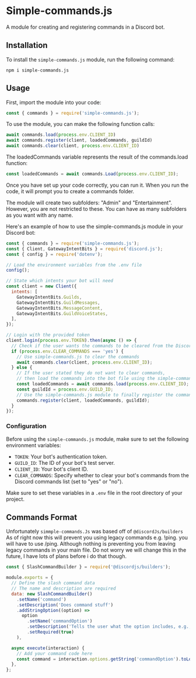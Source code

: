 # Simple-commands.js

A module for creating and registering commands in a Discord bot.

## Installation

To install the `simple-commands.js` module, run the following command:

```shell
npm i simple-commands.js
```



## Usage

First, import the module into your code:

```js
const { commands } = require('simple-commands.js');
```
To use the module, you can make the following function calls:

```js
await commands.load(process.env.CLIENT_ID)
await commands.register(client, loadedCommands, guildId)
await commands.clear(client, process.env.CLIENT_ID)
```
The loadedCommands variable represents the result of the commands.load function:
```js
const loadedCommands = await commands.Load(process.env.CLIENT_ID);
```
Once you have set up your code correctly, you can run it. When you run the code, it will prompt you to create a commands folder.

The module will create two subfolders: "Admin" and "Entertainment". However, you are not restricted to these. You can have as many subfolders as you want with any name.


Here's an example of how to use the simple-commands.js module in your Discord bot:

```js
const { commands } = require('simple-commands.js');
const { Client, GatewayIntentBits } = require('discord.js');
const { config } = require('dotenv');

// Load the environment variables from the .env file
config();

// State which intents your bot will need
const client = new Client({
  intents: [
    GatewayIntentBits.Guilds,
    GatewayIntentBits.GuildMessages,
    GatewayIntentBits.MessageContent,
    GatewayIntentBits.GuildVoiceStates,
  ],
});

// Login with the provided token
client.login(process.env.TOKEN).then(async () => {
  // Check if the user wants the commands to be cleared from the Discord commands list
  if (process.env.CLEAR_COMMANDS === 'yes') {
    // Use simple-commands.js to clear the commands
    await commands.clear(client, process.env.CLIENT_ID);
  } else {
    // If the user stated they do not want to clear commands,
    // then load the commands into the bot file using the simple-commands.js module
    const loadedCommands = await commands.load(process.env.CLIENT_ID); // Await the result of the load function
    const guildId = process.env.GUILD_ID;
    // Use the simple-commands.js module to finally register the commands with Discord
    commands.register(client, loadedCommands, guildId);
  }
});


```
### Configuration

Before using the `simple-commands.js` module, make sure to set the following environment variables:

- `TOKEN`: Your bot's authentication token.
- `GUILD_ID`: The ID of your bot's test server.
- `CLIENT_ID`: Your bot's client ID.
- `CLEAR_COMMANDS`: Specify whether to clear your bot's commands from the Discord commands list (set to "yes" or "no").

Make sure to set these variables in a `.env` file in the root directory of your project.


## Commands Format

Unfortunately `simmple-commands.Js` was based off of `@discordJs/builders` As of right now this will prevent you using legacy commands e.g. !ping. you will have to use 
/ping. Although nothing is preventing you from leaving legacy commands in your main file. Do not worry we will change this in the future, I have lots of plans before i do that though.

```js
const { SlashCommandBuilder } = require('@discordjs/builders');

module.exports = {
  // Define the slash command data
  // The name and description are required
  data: new SlashCommandBuilder()
    .setName('command')
    .setDescription('Does command stuff')
    .addStringOption((option) =>
      option
        .setName('commandOption')
        .setDescription('Tells the user what the option includes, e.g., has to be a user')
        .setRequired(true)
    ),

  async execute(interaction) {
    // Add your command code here
    const command = interaction.options.getString('commandOption').toLowerCase();
  },
};


```
